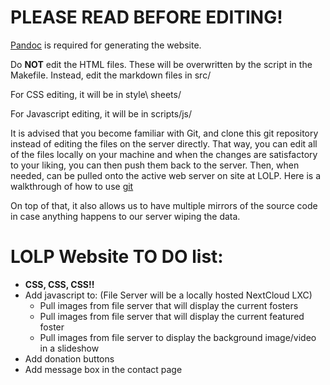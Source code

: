 # PLEASE READ BEFORE EDITING!

[Pandoc](https://pandoc.org/installing.html) is required for generating the website.

Do **NOT** edit the HTML files. These will be overwritten by the script in the Makefile. Instead, edit the markdown files in src/

For CSS editing, it will be in style\ sheets/

For Javascript editing, it will be in scripts/js/

It is advised that you become familiar with Git, and clone this git repository instead of editing the files on the server directly. That way, you can edit all of the files locally on your machine and when the changes are satisfactory to your liking, you can then push them back to the server. Then, when needed, can be pulled onto the active web server on site at LOLP. Here is a walkthrough of how to use [git](https://docs.gitlab.com/ee/gitlab-basics/start-using-git.html)

On top of that, it also allows us to have multiple mirrors of the source code in case anything happens to our server wiping the data.

# LOLP Website TO DO list:
- **CSS, CSS, CSS!!**
- Add javascript to: (File Server will be a locally hosted NextCloud LXC)
	- Pull images from file server that will display the current fosters
	- Pull images from file server that will display the current featured foster
	- Pull images from file server to display the background image/video in a slideshow
- Add donation buttons
- Add message box in the contact page
